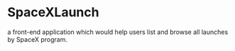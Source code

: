 # SpaceXLaunch
a front-end application which would help users list and browse all launches by SpaceX program.
